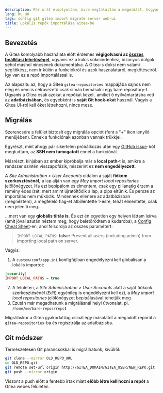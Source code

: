 ```yaml
---
description: Pár órát elmolyoltam, mire megtaláltam a megoldást, hogyan tudok könnyen Gitea-be költözni a repóimmal. A doksi nem valami segítőkész, az apróbetű a kulcs.
lang: hu_HU
tags: config git gitea import migrate server web-ui
title: Lokális repók importálása Gitea-be
---
```


## Bevezetés

A Gitea komolyabb használata előtt érdemes **végigolvasni az [összes beállítási lehetőséget][conf]**, ugyanis ez a kulcs sokmindenhez, bizonyos dolgok sehol máshol nincsenek dokumentálva. A Gitea-s doksi nem valami segítőkész, nem ír külön a funkciókról és azok használatáról, megkötéseiről. Így van ez a repó importálással is.

Az alapszitu az, hogy a Gitea `gitea-repositories` mappájába sajnos nem elég és nem is célravezető csak simán bemásolni egy bare repository-t. Ugyanis a Gitea csak azokat a repókat kezeli, amiket ő nyilvántartásba vett az **adatbázisában,** és egyébként is **saját Git hook-okat** használ. Vagyis a Gitea UI-ról kell őket létrehozni, nincs mese.

## Migrálás

Szerencsére a felület biztosít egy migrálás opciót (fent a "+" ikon lenyíló menüjében). Ennek a funkciónak azonban vannak trükkjei.

Egyrészt, mint ahogy pár sikertelen próbálkozás után egy [GitHub issue][ssh]-ból megtudtam, az **SSH nem támogatott** ennél a funkciónál.

Másrészt, kínjában az ember kipróbálja már a **local path**-t is, amikre a rendszer szintén visszapofázik, miszerint ez **nem engedélyezett**.

A _Site Administration > User Accounts_ oldalon a saját **fiókom szerkesztésénél,** a lap alján van egy _May import local repositories_ jelölőnégyzet. Ha ezt bepipálom és elmentem, csak egy pillanatig érzem a remény édes ízét, mert amint újratöltődik a lap, a pipa eltűnik. És persze az importálás nem működik. Mindennek ellenére az adatbázisban (megnéztem), a megfelelő flag-et átbillentette 1-esre, tehát elmentette, csak nem jeleníti meg...

...mert van egy **globális tiltás is.** És ezt én egyetlen egy helyen láttam leírva (amit jóval azután néztem meg, hogy beletőrödtem a kudarcba), a [Config Cheat Sheet][conf]-en, ahol felsorolja az összes paramétert:

> `IMPORT_LOCAL_PATHS`: **false:** Prevent all users (including admin) from importing local path on server.

Vagyis:

1. A `custom/conf/app.ini` konfigfájlban engedélyezni kell globálisan a lokális importot:

```ini
[security]
IMPORT_LOCAL_PATHS = true
```

2. A felületen, a _Site Administration > User Accounts_ alatt a saját fiókunk szerkesztésénél (_Edit_) egyénileg is engedélyezni kell ezt, a _May import local repositories_ jelölőnégyzet bepipálásával tehetjük meg
3. Ezután már megadhatunk a migrálásnál helyi útvonalat, pl. `/home/me/bare-repos/repo1`

Migráláskor a Gitea gyakorlatilag csinál egy másolatot a megadott repóról a `gitea-repositories`-ba és regisztrálja az adatbázisba.

## Git módszer

Természetesen Git parancsokkal is migrálhatunk, kívülről:

```bash
git clone --mirror OLD_REPO_URL
cd OLD_REPO.git
git remote set-url origin http://GITEA_DOMAIN/GITEA_USER/NEW_REPO.git
git push --mirror origin
```

Viszont a push előtt a fentebb írtak miatt **előbb létre kell hozni a repót** a Gitea webes felületén.

[conf]: https://docs.gitea.io/en-us/config-cheat-sheet/
[ssh]: https://github.com/go-gitea/gitea/issues/1635
